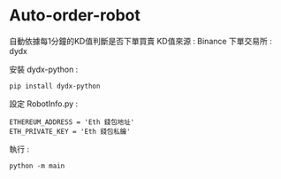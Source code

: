# Auto-order-robot

自動依據每1分鐘的KD值判斷是否下單買賣
    KD值來源   : Binance 
    下單交易所 : dydx
    
安裝 dydx-python : 

    pip install dydx-python

設定 RobotInfo.py :

    ETHEREUM_ADDRESS = 'Eth 錢包地址'
    ETH_PRIVATE_KEY = 'Eth 錢包私鑰'

執行 :

    python -m main
